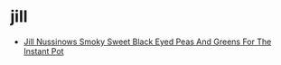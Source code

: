 # jill

 * [Jill Nussinows Smoky Sweet Black Eyed Peas And Greens For The Instant Pot](../../index/j/jill-nussinows-smoky-sweet-black-eyed-peas-and-greens-for-the-instant-pot.json)
